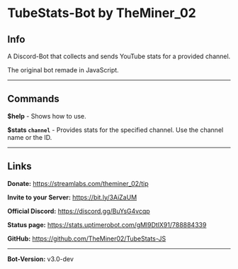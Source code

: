 # TubeStats-Bot by TheMiner_02


## Info
A Discord-Bot that collects and sends YouTube stats for a provided channel.

The original bot remade in JavaScript.

---

## Commands
**$help** - Shows how to use.

**$stats ```channel```** - Provides stats for the specified channel. Use the channel name or the ID.

---

## Links

**Donate:** https://streamlabs.com/theminer_02/tip

**Invite to your Server:** https://bit.ly/3AiZaUM

**Official Discord:** https://discord.gg/BuYsG4vcqp

**Status page:** https://stats.uptimerobot.com/gMl9DtlX91/788884339

**GitHub:** https://github.com/TheMiner02/TubeStats-JS

---

**Bot-Version:** v3.0-dev
